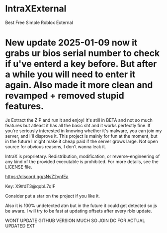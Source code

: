 # IntraXExternal
Best Free Simple Roblox External
# New update 2025-01-09 now it grabs ur bios serial number to check if u've enterd a key before. But after a while you will need to enter it again. Also made it more clean and revamped + removed stupid features.
Js Extract the ZIP and run it and enjoy! It's still in BETA and not so much features but atleast it has all the basic sht and it works perfectly fine. 
If you're seriously interested in knowing whether it's malware, you can join my server, and I'll disprove it. This project is mainly for fun at the moment, but in the future I might make it cheap paid if the server grows large.
Not open source for obvious reasons, I don't wanna leak it.

IntraX is proprietary. Redistribution, modification, or reverse-engineering of any kind of the provided executable is prohibited. For more details, see the LICENSE file.

https://discord.gg/sNsZ2ynfEa

Key: X9#dT3@qqbL7q!F

Consider put a star on the project if you like it.

Also it is 100% undetected atm but in the future it could get detected so js be aware.
I will try to be fast at updating offsets after every rblx update.

WONT UPDATE GITHUB VERSION MUCH SO JOIN DC FOR ACTUAL UPDATED EXT




